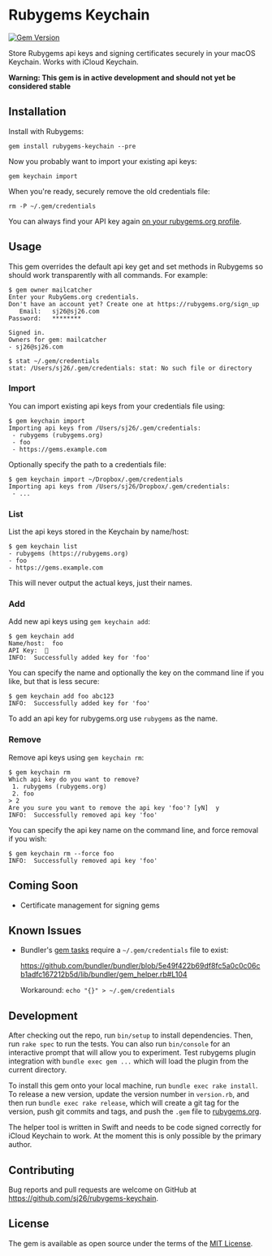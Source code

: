 # Rubygems Keychain

[![Gem Version](https://badge.fury.io/rb/rubygems-keychain.svg)](https://badge.fury.io/rb/rubygems-keychain)

Store Rubygems api keys and signing certificates securely in your macOS Keychain. Works with iCloud Keychain.

**Warning: This gem is in active development and should not yet be considered stable**

## Installation

Install with Rubygems:

```
gem install rubygems-keychain --pre
```

Now you probably want to import your existing api keys:

```
gem keychain import
```

When you're ready, securely remove the old credentials file:

```
rm -P ~/.gem/credentials
```

You can always find your API key again [on your rubygems.org profile](https://rubygems.org/profile/edit).

## Usage

This gem overrides the default api key get and set methods in Rubygems so should work transparently with all commands. For example:

```
$ gem owner mailcatcher
Enter your RubyGems.org credentials.
Don't have an account yet? Create one at https://rubygems.org/sign_up
   Email:   sj26@sj26.com
Password:   ********

Signed in.
Owners for gem: mailcatcher
- sj26@sj26.com

$ stat ~/.gem/credentials
stat: /Users/sj26/.gem/credentials: stat: No such file or directory
```

### Import

You can import existing api keys from your credentials file using:

```
$ gem keychain import
Importing api keys from /Users/sj26/.gem/credentials:
 - rubygems (rubygems.org)
 - foo
 - https://gems.example.com
```

Optionally specify the path to a credentials file:

```
$ gem keychain import ~/Dropbox/.gem/credentials
Importing api keys from /Users/sj26/Dropbox/.gem/credentials:
 - ...
```

### List

List the api keys stored in the Keychain by name/host:

```
$ gem keychain list
- rubygems (https://rubygems.org)
- foo
- https://gems.example.com
```

This will never output the actual keys, just their names.

### Add

Add new api keys using `gem keychain add`:

```
$ gem keychain add
Name/host:  foo
API Key:  🔑
INFO:  Successfully added key for 'foo'
```

You can specify the name and optionally the key on the command line if you like, but that is less secure:

```
$ gem keychain add foo abc123
INFO:  Successfully added key for 'foo'
```

To add an api key for rubygems.org use `rubygems` as the name.

### Remove

Remove api keys using `gem keychain rm`:

```
$ gem keychain rm
Which api key do you want to remove?
 1. rubygems (rubygems.org)
 2. foo
> 2
Are you sure you want to remove the api key 'foo'? [yN]  y
INFO:  Successfully removed api key 'foo'
```

You can specify the api key name on the command line, and force removal if you wish:

```
$ gem keychain rm --force foo
INFO:  Successfully removed api key 'foo'
```

## Coming Soon

- Certificate management for signing gems

## Known Issues

- Bundler's [gem tasks](http://bundler.io/v1.12/guides/creating_gem.html#releasing-the-gem) require a `~/.gem/credentials` file to exist:

  https://github.com/bundler/bundler/blob/5e49f422b69df8fc5a0c0c06cb1adfc167212b5d/lib/bundler/gem_helper.rb#L104

  Workaround: `echo "{}" > ~/.gem/credentials`

## Development

After checking out the repo, run `bin/setup` to install dependencies. Then, run `rake spec` to run the tests. You can also run `bin/console` for an interactive prompt that will allow you to experiment. Test rubygems plugin integration with `bundle exec gem ...` which will load the plugin from the current directory.

To install this gem onto your local machine, run `bundle exec rake install`. To release a new version, update the version number in `version.rb`, and then run `bundle exec rake release`, which will create a git tag for the version, push git commits and tags, and push the `.gem` file to [rubygems.org](https://rubygems.org).

The helper tool is written in Swift and needs to be code signed correctly for iCloud Keychain to work. At the moment this is only possible by the primary author.

## Contributing

Bug reports and pull requests are welcome on GitHub at https://github.com/sj26/rubygems-keychain.

## License

The gem is available as open source under the terms of the [MIT License](https://opensource.org/licenses/MIT).
